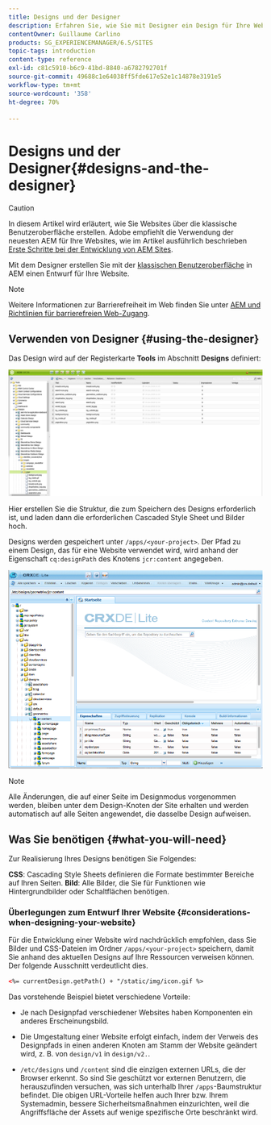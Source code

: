 ```yaml
---
title: Designs und der Designer
description: Erfahren Sie, wie Sie mit Designer ein Design für Ihre Website und in AEM erstellen.
contentOwner: Guillaume Carlino
products: SG_EXPERIENCEMANAGER/6.5/SITES
topic-tags: introduction
content-type: reference
exl-id: c81c5910-b6c9-41bd-8840-a6782792701f
source-git-commit: 49688c1e64038ff5fde617e52e1c14878e3191e5
workflow-type: tm+mt
source-wordcount: '358'
ht-degree: 70%

---
```


# Designs und der Designer{#designs-and-the-designer}

>[!CAUTION]
>
>In diesem Artikel wird erläutert, wie Sie Websites über die klassische Benutzeroberfläche erstellen. Adobe empfiehlt die Verwendung der neuesten AEM für Ihre Websites, wie im Artikel ausführlich beschrieben [Erste Schritte bei der Entwicklung von AEM Sites](/help/sites-developing/getting-started.md).

Mit dem Designer erstellen Sie mit der [klassischen Benutzeroberfläche](/help/release-notes/touch-ui-features-status.md) in AEM einen Entwurf für Ihre Website.

>[!NOTE]
>
>Weitere Informationen zur Barrierefreiheit im Web finden Sie unter [AEM und Richtlinien für barrierefreien Web-Zugang](/help/managing/web-accessibility.md).

## Verwenden von Designer {#using-the-designer}

Das Design wird auf der Registerkarte **Tools** im Abschnitt **Designs** definiert:

![screen_shot_2012-02-01at30237pm](assets/screen_shot_2012-02-01at30237pm.png)

Hier erstellen Sie die Struktur, die zum Speichern des Designs erforderlich ist, und laden dann die erforderlichen Cascaded Style Sheet und Bilder hoch.

Designs werden gespeichert unter `/apps/<your-project>`. Der Pfad zu einem Design, das für eine Website verwendet wird, wird anhand der Eigenschaft `cq:designPath` des Knotens `jcr:content` angegeben.

![chlimage_1-74](assets/chlimage_1-74a.png)

>[!NOTE]
>
>Alle Änderungen, die auf einer Seite im Designmodus vorgenommen werden, bleiben unter dem Design-Knoten der Site erhalten und werden automatisch auf alle Seiten angewendet, die dasselbe Design aufweisen.

## Was Sie benötigen {#what-you-will-need}

Zur Realisierung Ihres Designs benötigen Sie Folgendes:

**CSS**: Cascading Style Sheets definieren die Formate bestimmter Bereiche auf Ihren Seiten.
**Bild**: Alle Bilder, die Sie für Funktionen wie Hintergrundbilder oder Schaltflächen benötigen.

### Überlegungen zum Entwurf Ihrer Website {#considerations-when-designing-your-website}

Für die Entwicklung einer Website wird nachdrücklich empfohlen, dass Sie Bilder und CSS-Dateien im Ordner `/apps/<your-project>` speichern, damit Sie anhand des aktuellen Designs auf Ihre Ressourcen verweisen können. Der folgende Ausschnitt verdeutlicht dies.

```xml
<%= currentDesign.getPath() + "/static/img/icon.gif %>
```

Das vorstehende Beispiel bietet verschiedene Vorteile:

* Je nach Designpfad verschiedener Websites haben Komponenten ein anderes Erscheinungsbild.
* Die Umgestaltung einer Website erfolgt einfach, indem der Verweis des Designpfads in einen anderen Knoten am Stamm der Website geändert wird, z. B. von `design/v1` in `design/v2.`.

* `/etc/designs` und `/content` sind die einzigen externen URLs, die der Browser erkennt. So sind Sie geschützt vor externen Benutzern, die herauszufinden versuchen, was sich unterhalb Ihrer `/apps`-Baumstruktur befindet. Die obigen URL-Vorteile helfen auch Ihrer bzw. Ihrem Systemadmin, bessere Sicherheitsmaßnahmen einzurichten, weil die Angriffsfläche der Assets auf wenige spezifische Orte beschränkt wird.
